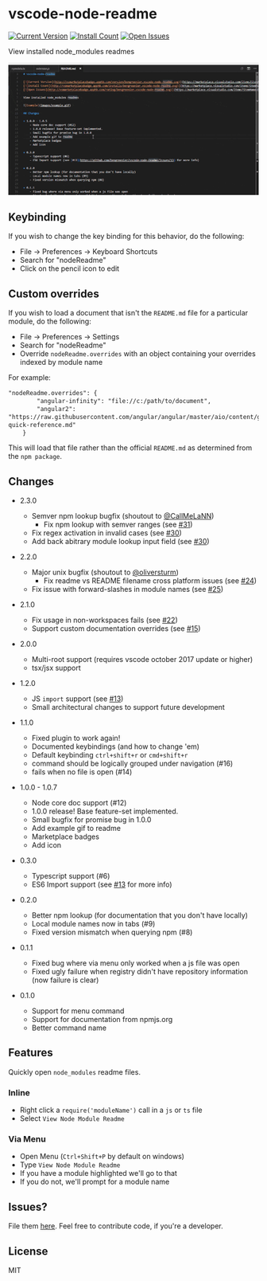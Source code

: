 # vscode-node-readme

[![Current Version](https://vsmarketplacebadge.apphb.com/version/bengreenier.vscode-node-readme.svg)](https://marketplace.visualstudio.com/items?itemName=bengreenier.vscode-node-readme)
[![Install Count](https://vsmarketplacebadge.apphb.com/installs/bengreenier.vscode-node-readme.svg)](https://marketplace.visualstudio.com/items?itemName=bengreenier.vscode-node-readme)
[![Open Issues](https://vsmarketplacebadge.apphb.com/rating/bengreenier.vscode-node-readme.svg)](https://marketplace.visualstudio.com/items?itemName=bengreenier.vscode-node-readme)

View installed node_modules readmes

![Example](images/example.gif)

## Keybinding

If you wish to change the key binding for this behavior, do the following:

+ File -> Preferences -> Keyboard Shortcuts
+ Search for "nodeReadme"
+ Click on the pencil icon to edit

## Custom overrides

If you wish to load a document that isn't the `README.md` file for a particular module, do the following:

+ File -> Preferences -> Settings
+ Search for "nodeReadme"
+ Override `nodeReadme.overrides` with an object containing your overrides indexed by module name

For example: 

```
"nodeReadme.overrides": {
        "angular-infinity": "file://c:/path/to/document",
        "angular2": "https://raw.githubusercontent.com/angular/angular/master/aio/content/guide/ajs-quick-reference.md"
    }
```

This will load that file rather than the official `README.md` as determined from the `npm package`.

## Changes

+ 2.3.0
    - Semver npm lookup bugfix (shoutout to [@CallMeLaNN](https://github.com/CallMeLaNN))
        - Fix npm lookup with semver ranges (see [#31](https://github.com/bengreenier/vscode-node-readme/issues/31))
    - Fix regex activation in invalid cases (see [#30](https://github.com/bengreenier/vscode-node-readme/issues/30))
    - Add back abitrary module lookup input field (see [#30](https://github.com/bengreenier/vscode-node-readme/issues/30))
    
+ 2.2.0
    - Major unix bugfix (shoutout to [@oliversturm](https://github.com/oliversturm))
        - Fix readme vs README filename cross platform issues (see [#24](https://github.com/bengreenier/vscode-node-readme/issues/24))
    - Fix issue with forward-slashes in module names (see [#25](https://github.com/bengreenier/vscode-node-readme/issues/25))

+ 2.1.0
    - Fix usage in non-workspaces fails (see [#22](https://github.com/bengreenier/vscode-node-readme/issues/22))
    - Support custom documentation overrides (see [#15](https://github.com/bengreenier/vscode-node-readme/issues/15))

+ 2.0.0
    - Multi-root support (requires vscode october 2017 update or higher)
    - tsx/jsx support

+ 1.2.0
    - JS `import` support (see [#13](https://github.com/bengreenier/vscode-node-readme/issues/13))
    - Small architectural changes to support future development

+ 1.1.0
    - Fixed plugin to work again!
    - Documented keybindings (and how to change 'em)
    - Default keybinding `ctrl+shift+r` or `cmd+shift+r`
    - command should be logically grouped under navigation (#16)
    - fails when no file is open (#14)

+ 1.0.0 - 1.0.7
    - Node core doc support (#12)
    - 1.0.0 release! Base feature-set implemented.
    - Small bugfix for promise bug in 1.0.0
    - Add example gif to readme
    - Marketplace badges
    - Add icon

+ 0.3.0
    - Typescript support (#6)
    - ES6 Import support (see [#13](https://github.com/bengreenier/vscode-node-readme/issues/13) for more info)

+ 0.2.0
    - Better npm lookup (for documentation that you don't have locally)
    - Local module names now in tabs (#9)
    - Fixed version mismatch when querying npm (#8)

+ 0.1.1
    - Fixed bug where via menu only worked when a js file was open
    - Fixed ugly failure when registry didn't have repository information (now failure is clear)

+ 0.1.0
    - Support for menu command
    - Support for documentation from npmjs.org
    - Better command name

## Features

Quickly open `node_modules` readme files.

### Inline

+ Right click a `require('moduleName')` call in a `js` or `ts` file
+ Select `View Node Module Readme`

### Via Menu

+ Open Menu (`Ctrl+Shift+P` by default on windows)
+ Type `View Node Module Readme`
+ If you have a module highlighted we'll go to that
+ If you do not, we'll prompt for a module name

## Issues?

File them [here](https://github.com/bengreenier/vscode-node-readme/issues). Feel free to contribute code, if you're a developer.

## License

MIT